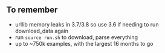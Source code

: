 ## To remember

- urllib memory leaks in 3.7/3.8 so use 3.6 if needing to run download_data again
- run `source run.sh` to download, parse everything
- up to ~750k examples, with the largest 16 months to go
